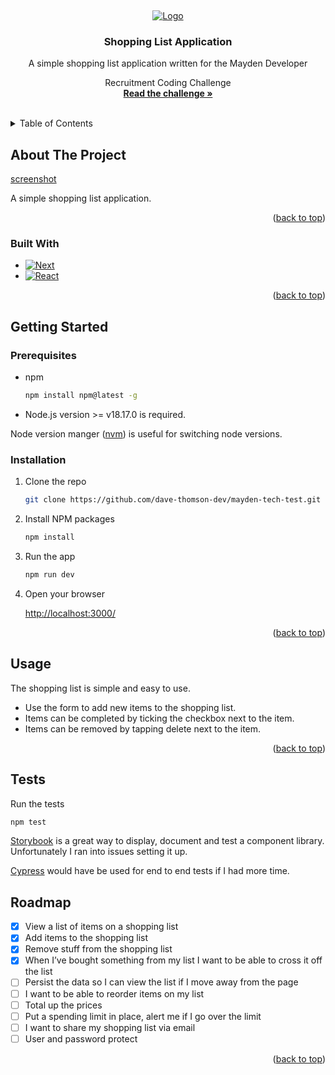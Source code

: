 <a name="readme-top"></a>
<br />
<div align="center">
  <a href="https://mayden.co.uk/">
    <img src="https://mayden.co.uk/wp-content/uploads/2018/03/mayden_logotype_web_2018.svg" alt="Logo">
  </a>

  <h3 align="center">Shopping List Application</h3>

  <p align="center">
    A simple shopping list application written for the Mayden Developer

Recruitment Coding Challenge 
    <br />
    <a href="https://github.com/dave-thomson-dev/challenge.pdf"><strong> Read the challenge »</strong></a>
    <br />
    <br />
</div>



<!-- TABLE OF CONTENTS -->
<details>
  <summary>Table of Contents</summary>
  <ol>
    <li>
      <a href="#about-the-project">About The Project</a>
      <ul>
        <li><a href="#built-with">Built With</a></li>
      </ul>
    </li>
    <li>
      <a href="#getting-started">Getting Started</a>
      <ul>
        <li><a href="#prerequisites">Prerequisites</a></li>
        <li><a href="#installation">Installation</a></li>
      </ul>
    </li>
    <li><a href="#usage">Usage</a></li>
    <li><a href="#roadmap">Roadmap</a></li>
    <li><a href="#contributing">Contributing</a></li>
    <li><a href="#license">License</a></li>
    <li><a href="#contact">Contact</a></li>
    <li><a href="#acknowledgments">Acknowledgments</a></li>
  </ol>
</details>



<!-- ABOUT THE PROJECT -->
## About The Project

[screenshot]

A simple shopping list application.

<p align="right">(<a href="#readme-top">back to top</a>)</p>

### Built With

* [![Next][Next.js]][Next-url]
* [![React][React.js]][React-url]

<p align="right">(<a href="#readme-top">back to top</a>)</p>

<!-- GETTING STARTED -->
## Getting Started

### Prerequisites

* npm
  ```sh
  npm install npm@latest -g
  ```
* Node.js version >= v18.17.0 is required.

Node version manger ([nvm](https://github.com/nvm-sh/nvm)) is useful for switching node versions. 


### Installation

1. Clone the repo
   ```sh
   git clone https://github.com/dave-thomson-dev/mayden-tech-test.git
   ```
2. Install NPM packages
   ```sh
   npm install
   ```
3. Run the app
   ```sh
   npm run dev
   ```
3. Open your browser

   [http://localhost:3000/](http://localhost:3000/)


<p align="right">(<a href="#readme-top">back to top</a>)</p>



<!-- USAGE EXAMPLES -->
## Usage

The shopping list is simple and easy to use.

* Use the form to add new items to the shopping list.  
* Items can be completed by ticking the checkbox next to the item.
* Items can be removed by tapping delete next to the item.

<p align="right">(<a href="#readme-top">back to top</a>)</p>

<!-- USAGE EXAMPLES -->
## Tests
Run the tests
   ```sh
   npm test
   ```
 [Storybook](https://storybook.js.org/) is a great way to display, document and test a component library. Unfortunately I ran into issues setting it up.
 
  [Cypress](https://www.cypress.io/) would have be used for end to end tests if I had more time.

<!-- ROADMAP -->
## Roadmap

- [x] View a list of items on a shopping list
- [x] Add items to the shopping list
- [x] Remove stuff from the shopping list
- [x] When I’ve bought something from my list I want to be able to cross it off the list
- [ ] Persist the data so I can view the list if I move away from the page
- [ ] I want to be able to reorder items on my list
- [ ] Total up the prices
- [ ] Put a spending limit in place, alert me if I go over the limit
- [ ] I want to share my shopping list via email
- [ ] User and password protect

<p align="right">(<a href="#readme-top">back to top</a>)</p>

<!-- MARKDOWN LINKS & IMAGES -->
<!-- https://www.markdownguide.org/basic-syntax/#reference-style-links -->
[screenshot]: images/screenshot.png
[Next.js]: https://img.shields.io/badge/next.js-000000?style=for-the-badge&logo=nextdotjs&logoColor=white
[Next-url]: https://nextjs.org/
[React.js]: https://img.shields.io/badge/React-20232A?style=for-the-badge&logo=react&logoColor=61DAFB
[React-url]: https://reactjs.org/
